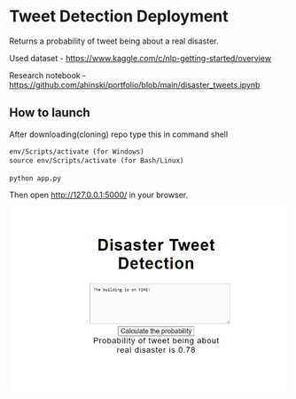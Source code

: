 # Tweet Detection Deployment
Returns a probability of tweet being about a real disaster.

Used dataset - https://www.kaggle.com/c/nlp-getting-started/overview

Research notebook - https://github.com/ahinski/portfolio/blob/main/disaster_tweets.ipynb

## How to launch
After downloading(cloning) repo type this in command shell

    env/Scripts/activate (for Windows)
    source env/Scripts/activate (for Bash/Linux)
    
    python app.py
Then open http://127.0.0.1:5000/ in your browser.

![screenshot](screen.PNG)
